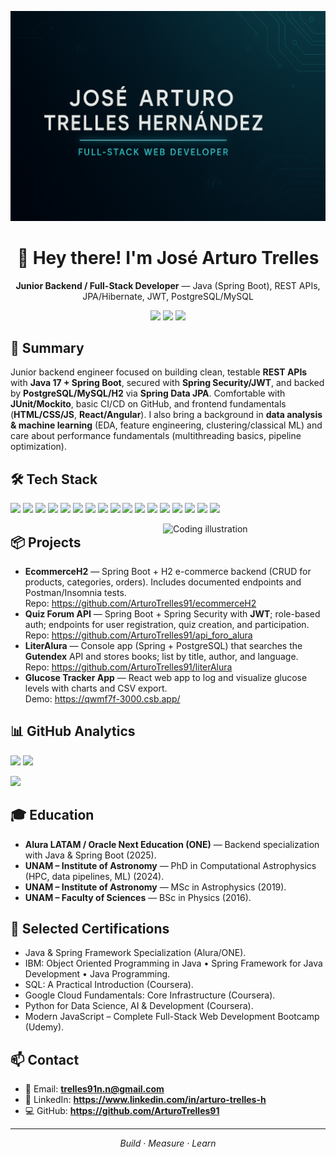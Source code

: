 <!-- Optional banner (recommended size: 1584×396) -->
<p align="center">
  <img src="assets/banner.png" alt="José Arturo Trelles — Backend / Full-Stack Developer width="900"">
</p>

<h1 align="center">👋 Hey there! I'm José Arturo Trelles</h1>
<p align="center">
  <b>Junior Backend / Full-Stack Developer</b> — Java (Spring Boot), REST APIs, JPA/Hibernate, JWT, PostgreSQL/MySQL
</p>

<p align="center">
  <a href="mailto:trelles91n.n@gmail.com"><img src="https://img.shields.io/badge/Email-Contact-1f6feb?logo=gmail&logoColor=white"></a>
  <a href="https://www.linkedin.com/in/arturo-trelles-h"><img src="https://img.shields.io/badge/LinkedIn-Profile-0a66c2?logo=linkedin&logoColor=white"></a>
  <a href="https://github.com/ArturoTrelles91"><img src="https://img.shields.io/badge/GitHub-ArturoTrelles91-111?logo=github"></a>
</p>

## 🚀 Summary
Junior backend engineer focused on building clean, testable **REST APIs** with **Java 17 + Spring Boot**, secured with **Spring Security/JWT**, and backed by **PostgreSQL/MySQL/H2** via **Spring Data JPA**. Comfortable with **JUnit/Mockito**, basic CI/CD on GitHub, and frontend fundamentals (**HTML/CSS/JS**, **React/Angular**). I also bring a background in **data analysis & machine learning** (EDA, feature engineering, clustering/classical ML) and care about performance fundamentals (multithreading basics, pipeline optimization).

## 🛠 Tech Stack
<p>
  <img src="https://img.shields.io/badge/Java-007396?logo=java&logoColor=white">
  <img src="https://img.shields.io/badge/Spring%20Boot-6DB33F?logo=springboot&logoColor=white">
  <img src="https://img.shields.io/badge/Spring%20Security-6DB33F?logo=springsecurity&logoColor=white">
  <img src="https://img.shields.io/badge/JPA%2FHibernate-59666C?logo=hibernate&logoColor=white">
  <img src="https://img.shields.io/badge/REST%20APIs-111111?logo=fastapi&logoColor=white">
  <img src="https://img.shields.io/badge/JWT-000000?logo=jsonwebtokens&logoColor=white">
  <img src="https://img.shields.io/badge/PostgreSQL-336791?logo=postgresql&logoColor=white">
  <img src="https://img.shields.io/badge/MySQL-4479A1?logo=mysql&logoColor=white">
  <img src="https://img.shields.io/badge/H2%20Database-5A45FF">
  <img src="https://img.shields.io/badge/Node.js-339933?logo=nodedotjs&logoColor=white">
  <img src="https://img.shields.io/badge/Express-000000?logo=express&logoColor=white">
  <img src="https://img.shields.io/badge/React-20232A?logo=react&logoColor=61DAFB">
  <img src="https://img.shields.io/badge/Angular-DD0031?logo=angular&logoColor=white">
  <img src="https://img.shields.io/badge/Docker-2496ED?logo=docker&logoColor=white">
  <img src="https://img.shields.io/badge/Git-F05032?logo=git&logoColor=white">
  <img src="https://img.shields.io/badge/IntelliJ%20IDEA-000000?logo=intellijidea&logoColor=white">
  <img src="https://img.shields.io/badge/VS%20Code-007ACC?logo=visualstudiocode&logoColor=white">
</p>

<!-- Optional illustration on the right -->
<img align="right" src="assets/coder.png" width="260" alt="Coding illustration">

## 📦 Projects
- **EcommerceH2** — Spring Boot + H2 e-commerce backend (CRUD for products, categories, orders). Includes documented endpoints and Postman/Insomnia tests.  
  Repo: https://github.com/ArturoTrelles91/ecommerceH2
- **Quiz Forum API** — Spring Boot + Spring Security with **JWT**; role-based auth; endpoints for user registration, quiz creation, and participation.  
  Repo: https://github.com/ArturoTrelles91/api_foro_alura
- **LiterAlura** — Console app (Spring + PostgreSQL) that searches the **Gutendex** API and stores books; list by title, author, and language.  
  Repo: https://github.com/ArturoTrelles91/literAlura
- **Glucose Tracker App** — React web app to log and visualize glucose levels with charts and CSV export.  
  Demo: https://qwmf7f-3000.csb.app/

## 📊 GitHub Analytics
<p>
  <img src="https://github-readme-stats.vercel.app/api?username=ArturoTrelles91&show_icons=true&rank_icon=github" height="160">
  <img src="https://github-readme-stats.vercel.app/api/top-langs/?username=ArturoTrelles91&layout=compact&langs_count=8" height="160">
</p>
<p>
  <img src="https://streak-stats.demolab.com/?user=ArturoTrelles91" height="160">
</p>

## 🎓 Education
- **Alura LATAM / Oracle Next Education (ONE)** — Backend specialization with Java & Spring Boot (2025).  
- **UNAM – Institute of Astronomy** — PhD in Computational Astrophysics (HPC, data pipelines, ML) (2024).  
- **UNAM – Institute of Astronomy** — MSc in Astrophysics (2019).  
- **UNAM – Faculty of Sciences** — BSc in Physics (2016).

## 📜 Selected Certifications
- Java & Spring Framework Specialization (Alura/ONE).  
- IBM: Object Oriented Programming in Java • Spring Framework for Java Development • Java Programming.  
- SQL: A Practical Introduction (Coursera).  
- Google Cloud Fundamentals: Core Infrastructure (Coursera).  
- Python for Data Science, AI & Development (Coursera).  
- Modern JavaScript – Complete Full-Stack Web Development Bootcamp (Udemy).

## 📫 Contact
- 📧 Email: **trelles91n.n@gmail.com**  
- 🔗 LinkedIn: **https://www.linkedin.com/in/arturo-trelles-h**  
- 💻 GitHub: **https://github.com/ArturoTrelles91**

---

<p align="center"><i>Build · Measure · Learn</i></p>
